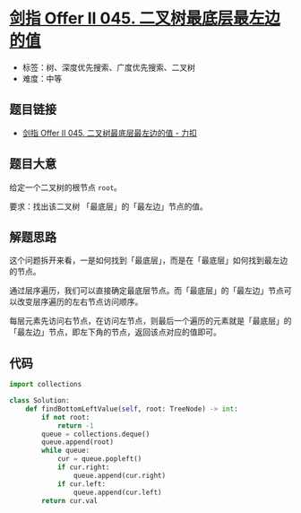 # [剑指 Offer II 045. 二叉树最底层最左边的值](https://leetcode.cn/problems/LwUNpT/)

- 标签：树、深度优先搜索、广度优先搜索、二叉树
- 难度：中等

## 题目链接

- [剑指 Offer II 045. 二叉树最底层最左边的值 - 力扣](https://leetcode.cn/problems/LwUNpT/)

## 题目大意

给定一个二叉树的根节点 `root`。

要求：找出该二叉树 「最底层」的「最左边」节点的值。

## 解题思路

这个问题拆开来看，一是如何找到「最底层」，而是在「最底层」如何找到最左边的节点。

通过层序遍历，我们可以直接确定最底层节点。而「最底层」的「最左边」节点可以改变层序遍历的左右节点访问顺序。

每层元素先访问右节点，在访问左节点，则最后一个遍历的元素就是「最底层」的「最左边」节点，即左下角的节点，返回该点对应的值即可。

## 代码

```python
import collections

class Solution:
    def findBottomLeftValue(self, root: TreeNode) -> int:
        if not root:
            return -1
        queue = collections.deque()
        queue.append(root)
        while queue:
            cur = queue.popleft()
            if cur.right:
                queue.append(cur.right)
            if cur.left:
                queue.append(cur.left)
        return cur.val
```

